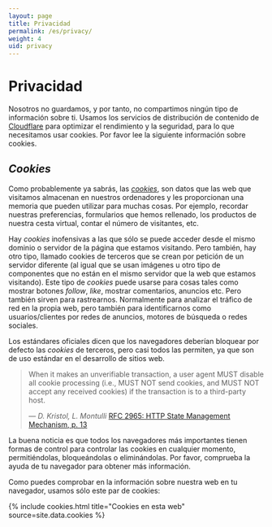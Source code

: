 ```yaml
---
layout: page
title: Privacidad
permalink: /es/privacy/
weight: 4
uid: privacy
---
```

# Privacidad
Nosotros no guardamos, y por tanto, no compartimos ningún tipo de información sobre ti.
Usamos los servicios de distribución de contenido de [Cloudflare](https://www.cloudflare.com/es-es/) para optimizar el rendimiento y la seguridad, para lo que necesitamos usar cookies. Por favor lee la siguiente información sobre cookies.

## _Cookies_
Como probablemente ya sabrás, las [_cookies_](https://es.wikipedia.org/wiki/Cookie_(informática)), son datos que las web que visitamos almacenan en nuestros ordenadores y les
proporcionan una memoria que pueden utilizar para muchas cosas. Por ejemplo, recordar nuestras preferencias, formularios que hemos rellenado, los productos de nuestra
cesta virtual, contar el número de visitantes, etc.

Hay _cookies_ inofensivas a las que sólo se puede acceder desde el mismo dominio o servidor de la página que estamos visitando. Pero también,
hay otro tipo, llamado cookies de terceros que se crean por petición de un servidor diferente (al igual que se usan imágenes u otro tipo de componentes
que no están en el mismo servidor que la web que estamos visitando). Este tipo de _cookies_ puede usarse para cosas tales como mostrar botones _follow_, _like_,
mostrar comentarios, anuncios etc. Pero también sirven para rastrearnos. Normalmente para analizar el tráfico de red en la propia web, pero también
para identificarnos como usuarios/clientes por redes de anuncios, motores de búsqueda o redes sociales.

Los estándares oficiales dicen que los navegadores deberían bloquear por defecto las _cookies_ de terceros, pero casi todos las permiten, ya que son de uso estándar en el desarrollo de sitios web.
> When it makes an unverifiable transaction, a user agent MUST disable
> all cookie processing (i.e., MUST NOT send cookies, and MUST NOT
> accept any received cookies) if the transaction is to a third-party
> host.
>
> &mdash; _D. Kristol, L. Montulli_
> [RFC 2965: HTTP State Management Mechanism, p. 13][RFC 2965]


[RFC 2965]: https://www.ietf.org/rfc/rfc2965.txt

La buena noticia es que todos los navegadores más importantes tienen formas de control para controlar las cookies en cualquier momento, permitiéndolas,
bloqueándolas o eliminándolas. Por favor, comprueba la ayuda de tu navegador para obtener más información.

Como puedes comprobar en la información sobre nuestra web en tu navegador, usamos sólo este par de cookies:

{% include cookies.html title="Cookies en esta web" source=site.data.cookies %}
